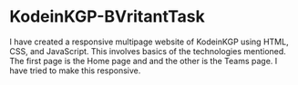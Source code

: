 # KodeinKGP-BVritantTask
I have created a responsive multipage website of KodeinKGP using HTML, CSS, and JavaScript. This involves basics of the technologies mentioned. The first page is the Home page and and the other is the Teams page. I have tried to make this responsive.
